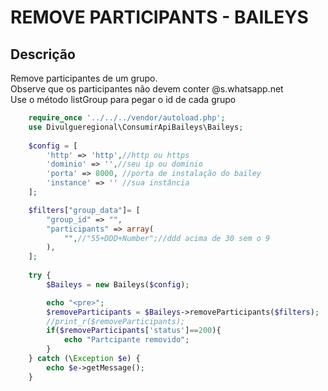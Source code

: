 #  REMOVE PARTICIPANTS - BAILEYS

## Descrição
Remove participantes de um grupo.<br>
Observe que os participantes não devem conter @s.whatsapp.net<br>
Use o método listGroup para pegar o id de cada grupo

```php
    require_once '../../../vendor/autoload.php';
    use Divulgueregional\ConsumirApiBaileys\Baileys;
    
    $config = [
        'http' => 'http',//http ou https
        'dominio' => '',//seu ip ou dominio
        'porta' => 8000, //porta de instalação do bailey
        'instance' => '' //sua instância
    ];

    $filters["group_data"]= [
        "group_id" => "",
        "participants" => array(
            "",//"55+DDD+Number";//ddd acima de 30 sem o 9
        ),
    ];
    
    try {
        $Baileys = new Baileys($config);

        echo "<pre>";
        $removeParticipants = $Baileys->removeParticipants($filters);
        //print_r($removeParticipants);
        if($removeParticipants['status']==200){
            echo "Partcipante removido";
        }
    } catch (\Exception $e) {
        echo $e->getMessage();
    }
```
